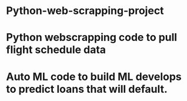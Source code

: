 # Python-web-scrapping-project

# Python webscrapping code to pull flight schedule data
# Auto ML code to build ML develops to predict loans that will default.
